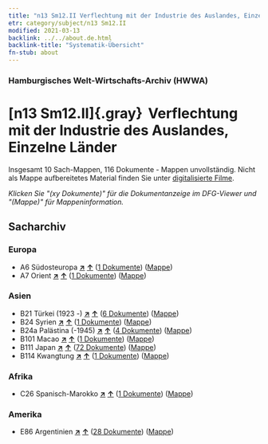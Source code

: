 ```yaml
---
title: "n13 Sm12.II Verflechtung mit der Industrie des Auslandes, Einzelne Länder"
etr: category/subject/n13 Sm12.II
modified: 2021-03-13
backlink: ../../about.de.html
backlink-title: "Systematik-Übersicht"
fn-stub: about
---
```


### Hamburgisches Welt-Wirtschafts-Archiv (HWWA)
# [n13 Sm12.II]{.gray}&#8201; Verflechtung mit der Industrie des Auslandes, Einzelne Länder&#160; 




Insgesamt 10 Sach-Mappen, 116 Dokumente - Mappen unvollständig.
Nicht als Mappe aufbereitetes Material finden Sie unter [digitalisierte Filme](/film/h1_sh).

_Klicken Sie "(xy Dokumente)" für die Dokumentanzeige im DFG-Viewer und "(Mappe)" für Mappeninformation._

## Sacharchiv




### Europa

- A6 Südosteuropa [**&nearr;**](../../../geo/i/140900/about.de.html "Südosteuropa (alle Mappen)") [**&uarr;**](../../../geo/about.de.html#A6 "Ländersystematik") (<a href="https://pm20.zbw.eu/dfgview/sh/140900,145112" title="über: Südosteuropa : Verflechtung mit der Industrie des Auslandes, Einzelne Länder" target="_blank">1 Dokumente</a>) ([Mappe](http://purl.org/pressemappe20/folder/sh/140900,145112))
- A7 Orient [**&nearr;**](../../../geo/i/140902/about.de.html "Orient (alle Mappen)") [**&uarr;**](../../../geo/about.de.html#A7 "Ländersystematik") (<a href="https://pm20.zbw.eu/dfgview/sh/140902,145112" title="über: Orient : Verflechtung mit der Industrie des Auslandes, Einzelne Länder" target="_blank">1 Dokumente</a>) ([Mappe](http://purl.org/pressemappe20/folder/sh/140902,145112))

### Asien

- B21 Türkei (1923 -) [**&nearr;**](../../../geo/i/141111/about.de.html "Türkei (1923 -) (alle Mappen)") [**&uarr;**](../../../geo/about.de.html#B21 "Ländersystematik") (<a href="https://pm20.zbw.eu/dfgview/sh/141111,145112" title="über: Türkei (1923 -) : Verflechtung mit der Industrie des Auslandes, Einzelne Länder" target="_blank">6 Dokumente</a>) ([Mappe](http://purl.org/pressemappe20/folder/sh/141111,145112))
- B24 Syrien [**&nearr;**](../../../geo/i/141114/about.de.html "Syrien (alle Mappen)") [**&uarr;**](../../../geo/about.de.html#B24 "Ländersystematik") (<a href="https://pm20.zbw.eu/dfgview/sh/141114,145112" title="über: Syrien : Verflechtung mit der Industrie des Auslandes, Einzelne Länder" target="_blank">1 Dokumente</a>) ([Mappe](http://purl.org/pressemappe20/folder/sh/141114,145112))
- B24a Palästina (-1945) [**&nearr;**](../../../geo/i/141115/about.de.html "Palästina (-1945) (alle Mappen)") [**&uarr;**](../../../geo/about.de.html#B24a "Ländersystematik") (<a href="https://pm20.zbw.eu/dfgview/sh/141115,145112" title="über: Palästina (-1945) : Verflechtung mit der Industrie des Auslandes, Einzelne Länder" target="_blank">4 Dokumente</a>) ([Mappe](http://purl.org/pressemappe20/folder/sh/141115,145112))
- B101 Macao [**&nearr;**](../../../geo/i/141267/about.de.html "Macao (alle Mappen)") [**&uarr;**](../../../geo/about.de.html#B101 "Ländersystematik") (<a href="https://pm20.zbw.eu/dfgview/sh/141267,145112" title="über: Macao : Verflechtung mit der Industrie des Auslandes, Einzelne Länder" target="_blank">1 Dokumente</a>) ([Mappe](http://purl.org/pressemappe20/folder/sh/141267,145112))
- B111 Japan [**&nearr;**](../../../geo/i/141272/about.de.html "Japan (alle Mappen)") [**&uarr;**](../../../geo/about.de.html#B111 "Ländersystematik") (<a href="https://pm20.zbw.eu/dfgview/sh/141272,145112" title="über: Japan : Verflechtung mit der Industrie des Auslandes, Einzelne Länder" target="_blank">72 Dokumente</a>) ([Mappe](http://purl.org/pressemappe20/folder/sh/141272,145112))
- B114 Kwangtung [**&nearr;**](../../../geo/i/141275/about.de.html "Kwangtung (alle Mappen)") [**&uarr;**](../../../geo/about.de.html#B114 "Ländersystematik") (<a href="https://pm20.zbw.eu/dfgview/sh/141275,145112" title="über: Kwangtung : Verflechtung mit der Industrie des Auslandes, Einzelne Länder" target="_blank">1 Dokumente</a>) ([Mappe](http://purl.org/pressemappe20/folder/sh/141275,145112))

### Afrika

- C26 Spanisch-Marokko [**&nearr;**](../../../geo/i/141359/about.de.html "Spanisch-Marokko (alle Mappen)") [**&uarr;**](../../../geo/about.de.html#C26 "Ländersystematik") (<a href="https://pm20.zbw.eu/dfgview/sh/141359,145112" title="über: Spanisch-Marokko : Verflechtung mit der Industrie des Auslandes, Einzelne Länder" target="_blank">1 Dokumente</a>) ([Mappe](http://purl.org/pressemappe20/folder/sh/141359,145112))

### Amerika

- E86 Argentinien [**&nearr;**](../../../geo/i/141692/about.de.html "Argentinien (alle Mappen)") [**&uarr;**](../../../geo/about.de.html#E86 "Ländersystematik") (<a href="https://pm20.zbw.eu/dfgview/sh/141692,145112" title="über: Argentinien : Verflechtung mit der Industrie des Auslandes, Einzelne Länder" target="_blank">28 Dokumente</a>) ([Mappe](http://purl.org/pressemappe20/folder/sh/141692,145112))


